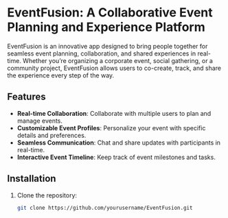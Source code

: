 # EventFusion: A Collaborative Event Planning and Experience Platform

EventFusion is an innovative app designed to bring people together for seamless event planning, collaboration, and shared experiences in real-time. Whether you’re organizing a corporate event, social gathering, or a community project, EventFusion allows users to co-create, track, and share the experience every step of the way.

## Features
- **Real-time Collaboration**: Collaborate with multiple users to plan and manage events.
- **Customizable Event Profiles**: Personalize your event with specific details and preferences.
- **Seamless Communication**: Chat and share updates with participants in real-time.
- **Interactive Event Timeline**: Keep track of event milestones and tasks.
  
## Installation
1. Clone the repository:
   ```bash
   git clone https://github.com/yourusername/EventFusion.git
